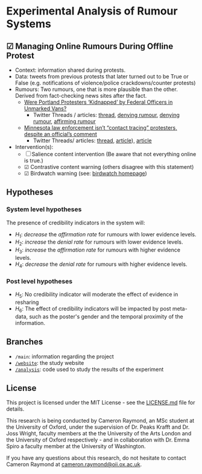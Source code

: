 # Experimental Analysis of Rumour Systems


## &#9745; Managing Online Rumours During Offline Protest

- Context: information shared during protests.
- Data: tweets from previous protests that later turned out to be True or False (e.g. notifications of violence/police crackdowns/counter protests)
- Rumours: Two rumours, one that is more plausible than the other. Derived from fact-checking news sites after the fact.
  - [Were Portland Protesters ‘Kidnapped’ by Federal Officers in Unmarked Vans?](https://www.snopes.com/fact-check/feds-unmarked-vans-portland/)
    - Twitter Threads / articles: [thread](https://twitter.com/matcha_chai/status/1283328232033411072), [denying rumour](https://twitter.com/honeybearius/status/1283951101486731264), [denying rumour](https://twitter.com/BootsyMagnums/status/1284014453621772288), [affirming rumour](https://twitter.com/bitsandsnatches/status/1283520381249191936)
  - [Minnesota law enforcement isn’t “contact tracing” protesters, despite an official’s comment](https://www.vox.com/recode/2020/6/1/21277393/minnesota-protesters-contact-tracing-covid-19)
    - Twitter Threads/ articles: [thread](https://twitter.com/mikarv/status/1266855229557014531), [article](https://www.verdict.co.uk/brittany-kaiser-contact-tracing-police/)), [article](https://www.coindesk.com/minnesota-official-alarms-privacy-advocates-with-contact-tracing-comments)
- Intervention(s):
  - &#9744; Salience content intervention  (Be aware that not everything online is true.)
  - &#9745; Contrastive content warning (others disagree with this statement)
  - &#9745; Birdwatch warning (see: [birdwatch homepage](https://twitter.github.io/birdwatch/))

## Hypotheses

### System level hypotheses

The presence of credibility indicators in the system will:

- $H_1$: *decrease* the *affirmation rate* for rumours with lower evidence levels.
- $H_2$: *increase* the *denial rate* for rumours with lower evidence levels.
- $H_3$: *increase* the *affirmation rate* for rumours with higher evidence levels.
- $H_4$: *decrease* the *denial rate* for rumours with higher evidence levels.

### Post level hypotheses

- $H_5$: No credibility indicator will moderate the effect of evidence in resharing
- $H_6$: The effect of credibility indicators will be impacted by post meta-data, such as the poster's gender and the temporal proximity of the information.

## Branches

- `/main`: information regarding the project
- [`/website`](https://github.com/cameron-raymond/SDS-Thesis/tree/website): the study website
- [`/analysis`](https://github.com/cameron-raymond/SDS-Thesis/tree/analysis): code used to study the results of the experiment

## License

This project is licensed under the MIT License - see the [LICENSE.md](LICENSE.md) file for details.

This research is being conducted by Cameron Raymond, an MSc student at the University of Oxford, under the supervision of Dr. Peaks Krafft and Dr. Joss Wright, faculty members at the the University of the Arts London and the University of Oxford respectively - and in collaboration with Dr. Emma Spiro a faculty member at the University of Washington.

If you have any questions about this research, do not hesitate to contact Cameron Raymond at [cameron.raymond@oii.ox.ac.uk](mailto:cameron.raymond@oii.ox.ac.uk).
